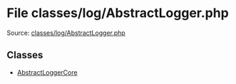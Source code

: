 File classes/log/AbstractLogger.php
=========

Source: [classes/log/AbstractLogger.php](https://github.com/PrestaShop/PrestaShop/blob/1.6.0.6/classes/log/AbstractLogger.php)


Classes
-------

* [AbstractLoggerCore](class.AbstractLoggerCore.md)

